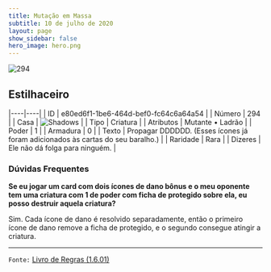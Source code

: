 ```yaml
---
title: Mutação em Massa
subtitle: 10 de julho de 2020
layout: page
show_sidebar: false
hero_image: hero.png
---
```


![294](https://cdn.keyforgegame.com/media/card_front/pt/479_294_R85W5MFP9FQ2_pt.png)

## Estilhaceiro

|----|----|
| ID | e80ed6f1-1be6-464d-bef0-fc64c6a64a54 |
| Número | 294 |
| Casa | ![Shadows](https://archonarcana.com/images/thumb/e/ee/Shadows.png/22px-Shadows.png "Sombras") |
| Tipo | Criatura |
| Atributos | Mutante • Ladrão |
| Poder | 1 |
| Armadura | 0 |
| Texto | Propagar DDDDDD. (Esses ícones já foram adicionados às cartas do seu baralho.) |
| Raridade | Rara |
| Dizeres | Ele não dá folga para ninguém. |

### Dúvidas Frequentes

**Se eu jogar um card com dois ícones de dano bônus e o meu
oponente tem uma criatura com 1 de poder com ficha de protegido
sobre ela, eu posso destruir aquela criatura?**

Sim. Cada ícone de dano é resolvido separadamente, então o primeiro
ícone de dano remove a ficha de protegido, e o segundo consegue
atingir a criatura.

<hr/>

`Fonte:` [Livro de Regras (1.6.01)](https://drive.google.com/open?id=1YNhLKUC0xfriiMwFYpDu1Go3zPJw6gYo)
